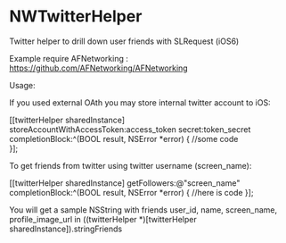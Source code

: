 NWTwitterHelper
===============

Twitter helper to drill down user friends with SLRequest (iOS6)

Example require AFNetworking : https://github.com/AFNetworking/AFNetworking

Usage:

If you used external OAth you may store internal twitter account to iOS:

 [[twitterHelper sharedInstance] storeAccountWithAccessToken:access_token secret:token_secret completionBlock:^(BOOL result, NSError *error) {
  //some code          
 }];
 
 
 To get friends from twitter using twitter username (screen_name):
 
  [[twitterHelper sharedInstance] getFollowers:@"screen_name" completionBlock:^(BOOL result, NSError *error) {
                //here is code
  }];
  
  
  You will get a sample NSString with friends user_id, name, screen_name, profile_image_url in ((twitterHelper *)[twitterHelper sharedInstance]).stringFriends
